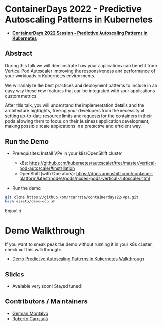 # ContainerDays 2022 - Predictive Autoscaling Patterns in Kubernetes

* [**ContainerDays 2022 Session - Predictive Autoscaling Patterns in Kubernetes**](https://www.containerdays.io/agenda/conferenceday1/#predictive-autoscaling-patterns-in-kubernetes)

## Abstract

During this talk we will demonstrate how your applications can benefit from Vertical Pod Autoscaler improving the responsiveness and performance of your workloads in Kubernetes environments.

We will analyze the best practices and deployment patterns to include in an easy way these new features that can be integrated with your applications custom metrics.

After this talk, you will understand the implementation details and the architecture highlights, freeing your developers from the necessity of setting up-to-date resource limits and requests for the containers in their pods allowing them to focus on their business application development, making possible scale applications in a predictive and efficient way.

## Run the Demo

* Prerequisites: Install VPA in your k8s/OpenShift cluster
  - k8s: https://github.com/kubernetes/autoscaler/tree/master/vertical-pod-autoscaler#installation
  - OpenShift (with Operators): https://docs.openshift.com/container-platform/latest/nodes/pods/nodes-pods-vertical-autoscaler.html

* Run the demo:

```sh
git clone https://github.com/rcarrata/containerdays22-vpa.git
bash assets/demo-ocp.sh
```

Enjoy! :)

# Demo Walkthrough

If you want to sneak peak the demo without running it in your k8s cluster, check out this walkthrough:

* [Demo Predictive Autoscaling Patterns in Kubernetes Walkthrough](docs/demo.md)

## Slides

* Available very soon! Stayed tuned!

## Contributors / Maintainers

* [German Montalvo](github.com/gmontalvoy)
* [Roberto Carratalá](github.com/rcarrata)
